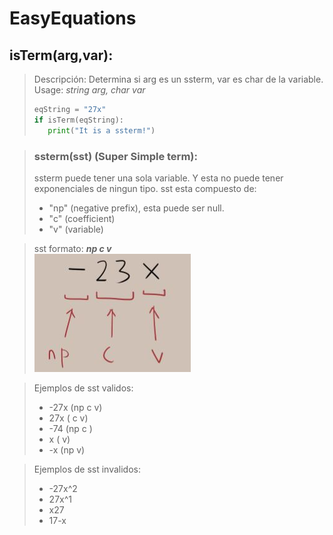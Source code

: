 # EasyEquations

## isTerm(arg,var):
>Descripción: Determina si arg es un ssterm, var es char de la variable. <br>
>Usage:  *string arg, char var*
>```py
>eqString = "27x"
>if isTerm(eqString):
>    print("It is a ssterm!")
>```

>### ssterm(sst) (Super Simple term):
>ssterm puede tener una sola variable. Y esta no puede tener exponenciales de ningun tipo.
>sst esta compuesto de:
>- "np" (negative prefix), esta puede ser null.
>- "c" (coefficient)
>- "v" (variable)

>sst formato: ***np c v***<br>
>![sst format example](images/sstEx.png)

>Ejemplos de sst validos: 
>-    -27x (np c v)
>-    27x  (   c v)
>-    -74  (np c  )
>-    x    (     v)
>-    -x   (np   v)

>Ejemplos de sst invalidos:
>-    -27x^2
>-    27x^1
>-    x27
>-    17-x
>